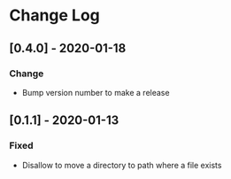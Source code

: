 <!-- markdownlint-disable MD024-->
# Change Log

## [0.4.0] - 2020-01-18

### Change

- Bump version number to make a release

## [0.1.1] - 2020-01-13

### Fixed

- Disallow to move a directory to path where a file exists
